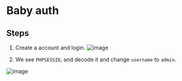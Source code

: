 # Baby auth
## Steps

1. Create a account and login.
![image](https://github.com/0jamaKig86/Hack-The-Box.ojmk/assets/95555712/76cb0c24-54c1-43d8-b07f-b91d95ca6407)

2. We see `PHPSESSID`, and decode it and change `username` to `admin`.

![image](https://github.com/0jamaKig86/Hack-The-Box.ojmk/assets/95555712/a0a243ba-7708-4a20-92e6-11f4f4db70e4)

